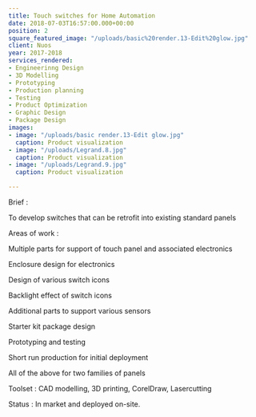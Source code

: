 ```yaml
---
title: Touch switches for Home Automation
date: 2018-07-03T16:57:00.000+00:00
position: 2
square_featured_image: "/uploads/basic%20render.13-Edit%20glow.jpg"
client: Nuos
year: 2017-2018
services_rendered:
- Engineerinng Design
- 3D Modelling
- Prototyping
- Production planning
- Testing
- Product Optimization
- Graphic Design
- Package Design
images:
- image: "/uploads/basic render.13-Edit glow.jpg"
  caption: Product visualization
- image: "/uploads/Legrand.8.jpg"
  caption: Product visualization
- image: "/uploads/Legrand.9.jpg"
  caption: Product visualization

---
```

Brief : 

To develop switches that can be retrofit into existing standard panels

Areas of work :

Multiple parts for support of touch panel and associated electronics 

Enclosure design for electronics 

Design of various switch icons 

Backlight effect of switch icons 

Additional parts to support various sensors 

Starter kit package design 

Prototyping and testing 

Short run production for initial deployment

All of the above for two families of panels

Toolset :
CAD modelling, 3D printing,
CorelDraw, Lasercutting

Status :
In market and deployed on-site.
